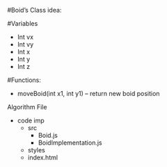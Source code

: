 #Boid’s Class idea:

#Variables

- Int vx
- Int vy
- Int x
- Int y
- Int z

#Functions:

- moveBoid(int x1, int y1) – return new boid position

Algorithm File

- code imp
    - src
        - Boid.js
        - BoidImplementation.js       
    - styles
    - index.html

